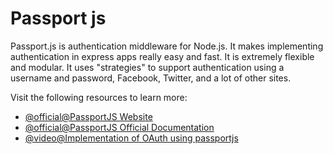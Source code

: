 # Passport js

Passport.js is authentication middleware for Node.js. It makes implementing authentication in express apps really easy and fast. It is extremely flexible and modular. It uses "strategies" to support authentication using a username and password, Facebook, Twitter, and a lot of other sites.

Visit the following resources to learn more:

- [@official@PassportJS Website](https://www.passportjs.org/)
- [@official@PassportJS Official Documentation](https://www.passportjs.org/docs/)
- [@video@Implementation of OAuth using passportjs](https://www.youtube.com/watch?v=sakQbeRjgwg&list=PL4cUxeGkcC9jdm7QX143aMLAqyM-jTZ2x)
